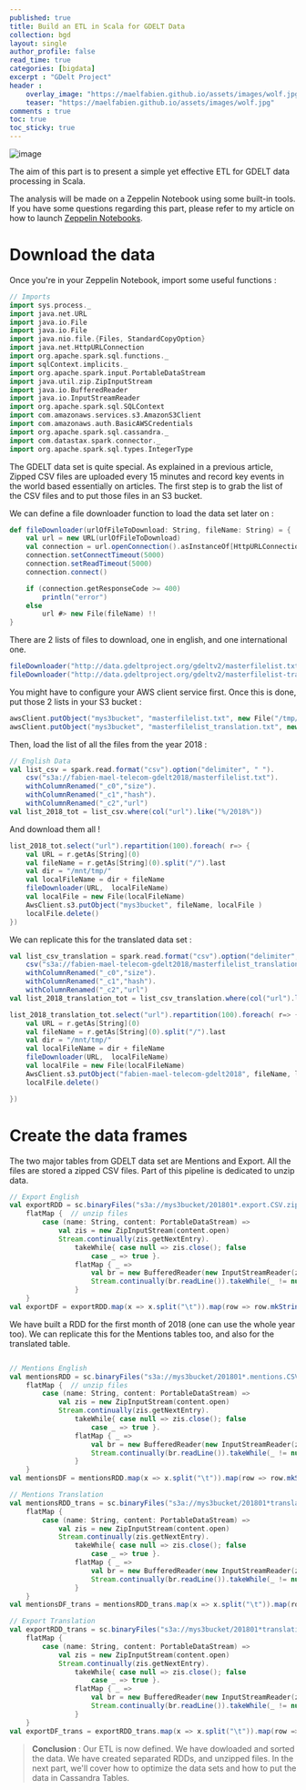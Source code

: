 ```yaml
---
published: true
title: Build an ETL in Scala for GDELT Data
collection: bgd
layout: single
author_profile: false
read_time: true
categories: [bigdata]
excerpt : "GDelt Project"
header :
    overlay_image: "https://maelfabien.github.io/assets/images/wolf.jpg"
    teaser: "https://maelfabien.github.io/assets/images/wolf.jpg"
comments : true
toc: true
toc_sticky: true
---
```


![image](https://maelfabien.github.io/assets/images/scala.png)

The aim of this part is to present a simple yet effective ETL for GDELT data processing in Scala. 

The analysis will be made on a Zeppelin Notebook using some built-in tools. If you have some questions regarding this part, please refer to my article on how to launch <span style="color:blue">[Zeppelin Notebooks](https://maelfabien.github.io/bigdata/zeppelin_emr/)</span>.

# Download the data

Once you're in your Zeppelin Notebook, import some useful functions :

```scala
// Imports
import sys.process._
import java.net.URL
import java.io.File
import java.io.File
import java.nio.file.{Files, StandardCopyOption}
import java.net.HttpURLConnection 
import org.apache.spark.sql.functions._
import sqlContext.implicits._
import org.apache.spark.input.PortableDataStream
import java.util.zip.ZipInputStream
import java.io.BufferedReader
import java.io.InputStreamReader
import org.apache.spark.sql.SQLContext
import com.amazonaws.services.s3.AmazonS3Client
import com.amazonaws.auth.BasicAWSCredentials
import org.apache.spark.sql.cassandra._
import com.datastax.spark.connector._
import org.apache.spark.sql.types.IntegerType
```

The GDELT data set is quite special. As explained in a previous article, Zipped CSV files are uploaded every 15 minutes and record key events in the world based essentially on articles. The first step is to grab the list of the CSV files and to put those files in an S3 bucket. 

We can define a file downloader function to load the data set later on :
```scala
def fileDownloader(urlOfFileToDownload: String, fileName: String) = {
    val url = new URL(urlOfFileToDownload)
    val connection = url.openConnection().asInstanceOf[HttpURLConnection]
    connection.setConnectTimeout(5000)
    connection.setReadTimeout(5000)
    connection.connect()

    if (connection.getResponseCode >= 400)
        println("error")
    else
        url #> new File(fileName) !!
}
```

There are 2 lists of files to download, one in english, and one international one.

```scala
fileDownloader("http://data.gdeltproject.org/gdeltv2/masterfilelist.txt", "/tmp/masterfilelist.txt") // save the list file to the Spark Master
fileDownloader("http://data.gdeltproject.org/gdeltv2/masterfilelist-translation.txt", "/tmp/masterfilelist_translation.txt") //same for Translation file
```

You might have to configure your AWS client service first. Once this is done, put those 2 lists in your S3 bucket :
```scala
awsClient.putObject("mys3bucket", "masterfilelist.txt", new File("/tmp/masterfilelist.txt") )
awsClient.putObject("mys3bucket", "masterfilelist_translation.txt", new File( "/tmp/masterfilelist_translation.txt") )
```

Then, load the list of all the files from the year 2018 :
```scala
// English Data
val list_csv = spark.read.format("csv").option("delimiter", " ").
    csv("s3a://fabien-mael-telecom-gdelt2018/masterfilelist.txt").
    withColumnRenamed("_c0","size").
    withColumnRenamed("_c1","hash").
    withColumnRenamed("_c2","url")
val list_2018_tot = list_csv.where(col("url").like("%/2018%"))
```

And download them all !

```scala
list_2018_tot.select("url").repartition(100).foreach( r=> {
    val URL = r.getAs[String](0)
    val fileName = r.getAs[String](0).split("/").last
    val dir = "/mnt/tmp/"
    val localFileName = dir + fileName
    fileDownloader(URL,  localFileName)
    val localFile = new File(localFileName)
    AwsClient.s3.putObject("mys3bucket", fileName, localFile )
    localFile.delete()
})
```

We can replicate this for the translated data set :
```scala
val list_csv_translation = spark.read.format("csv").option("delimiter", " ").
    csv("s3a://fabien-mael-telecom-gdelt2018/masterfilelist_translation.txt").
    withColumnRenamed("_c0","size").
    withColumnRenamed("_c1","hash").
    withColumnRenamed("_c2","url")
val list_2018_translation_tot = list_csv_translation.where(col("url").like("%/2018%"))

list_2018_translation_tot.select("url").repartition(100).foreach( r=> {
    val URL = r.getAs[String](0)
    val fileName = r.getAs[String](0).split("/").last
    val dir = "/mnt/tmp/"
    val localFileName = dir + fileName
    fileDownloader(URL,  localFileName)
    val localFile = new File(localFileName)
    AwsClient.s3.putObject("fabien-mael-telecom-gdelt2018", fileName, localFile )
    localFile.delete()

})
```

# Create the data frames

The two major tables from GDELT data set are Mentions and Export. All the files are stored a zipped CSV files. Part of this pipeline is dedicated to unzip data.

```scala
// Export English
val exportRDD = sc.binaryFiles("s3a://mys3bucket/201801*.export.CSV.zip"). // Use Regex to load some files from 1st month
    flatMap {  // unzip files
        case (name: String, content: PortableDataStream) =>
            val zis = new ZipInputStream(content.open)
            Stream.continually(zis.getNextEntry).
                takeWhile{ case null => zis.close(); false
                    case _ => true }.
                flatMap { _ =>
                    val br = new BufferedReader(new InputStreamReader(zis))
                    Stream.continually(br.readLine()).takeWhile(_ != null)
                }
    }
val exportDF = exportRDD.map(x => x.split("\t")).map(row => row.mkString(";")).map(x => x.split(";")).toDF()
```

We have built a RDD for the first month of 2018 (one can use the whole year too). We can replicate this for the Mentions tables too, and also for the translated table.

```scala

// Mentions English
val mentionsRDD = sc.binaryFiles("s3a://mys3bucket/201801*.mentions.CSV.zip").
    flatMap {  // unzip files
        case (name: String, content: PortableDataStream) =>
            val zis = new ZipInputStream(content.open)
            Stream.continually(zis.getNextEntry).
                takeWhile{ case null => zis.close(); false
                    case _ => true }.
                flatMap { _ =>
                    val br = new BufferedReader(new InputStreamReader(zis))
                    Stream.continually(br.readLine()).takeWhile(_ != null)
                }   
    }
val mentionsDF = mentionsRDD.map(x => x.split("\t")).map(row => row.mkString(";")).map(x => x.split(";")).toDF()
```

```scala
// Mentions Translation
val mentionsRDD_trans = sc.binaryFiles("s3a://mys3bucket/201801*translation.mentions.CSV.zip"). 
    flatMap {  
        case (name: String, content: PortableDataStream) =>
            val zis = new ZipInputStream(content.open)
            Stream.continually(zis.getNextEntry).
                takeWhile{ case null => zis.close(); false
                    case _ => true }.
                flatMap { _ =>
                    val br = new BufferedReader(new InputStreamReader(zis))
                    Stream.continually(br.readLine()).takeWhile(_ != null)
                }
    }
val mentionsDF_trans = mentionsRDD_trans.map(x => x.split("\t")).map(row => row.mkString(";")).map(x => x.split(";")).toDF()

// Export Translation
val exportRDD_trans = sc.binaryFiles("s3a://mys3bucket/201801*translation.export.CSV.zip"). 
    flatMap { 
        case (name: String, content: PortableDataStream) =>
            val zis = new ZipInputStream(content.open)
            Stream.continually(zis.getNextEntry).
                takeWhile{ case null => zis.close(); false
                    case _ => true }.
                flatMap { _ =>
                    val br = new BufferedReader(new InputStreamReader(zis))
                    Stream.continually(br.readLine()).takeWhile(_ != null)
                }
    }
val exportDF_trans = exportRDD_trans.map(x => x.split("\t")).map(row => row.mkString(";")).map(x => x.split(";")).toDF()
```

> **Conclusion** : Our ETL is now defined. We have dowloaded and sorted the data. We have created separated RDDs, and unzipped files. In the next part, we'll cover how to optimize the data sets and how to put the data in Cassandra Tables.
